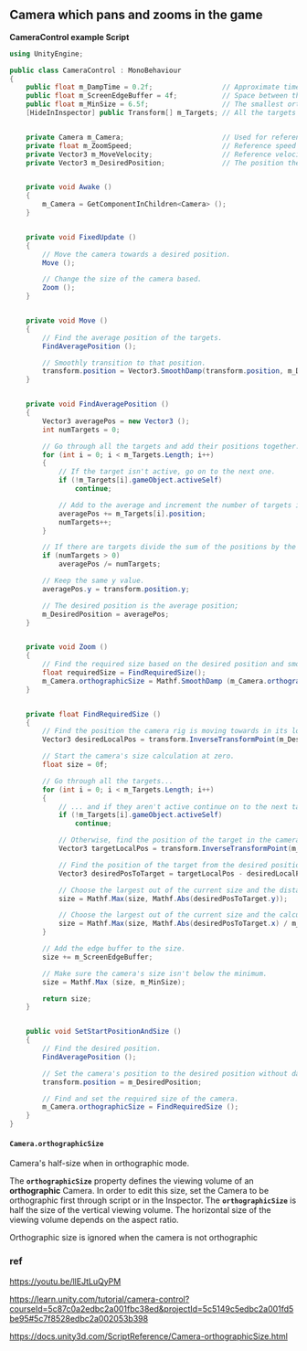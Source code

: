 ## Camera which pans and zooms in the game


**CameraControl example Script**
```cs
using UnityEngine;

public class CameraControl : MonoBehaviour
{
    public float m_DampTime = 0.2f;                 // Approximate time for the camera to refocus.
    public float m_ScreenEdgeBuffer = 4f;           // Space between the top/bottom most target and the screen edge.
    public float m_MinSize = 6.5f;                  // The smallest orthographic size the camera can be.
    [HideInInspector] public Transform[] m_Targets; // All the targets the camera needs to encompass.


    private Camera m_Camera;                        // Used for referencing the camera.
    private float m_ZoomSpeed;                      // Reference speed for the smooth damping of the orthographic size.
    private Vector3 m_MoveVelocity;                 // Reference velocity for the smooth damping of the position.
    private Vector3 m_DesiredPosition;              // The position the camera is moving towards.


    private void Awake ()
    {
        m_Camera = GetComponentInChildren<Camera> ();
    }


    private void FixedUpdate ()
    {
        // Move the camera towards a desired position.
        Move ();

        // Change the size of the camera based.
        Zoom ();
    }


    private void Move ()
    {
        // Find the average position of the targets.
        FindAveragePosition ();

        // Smoothly transition to that position.
        transform.position = Vector3.SmoothDamp(transform.position, m_DesiredPosition, ref m_MoveVelocity, m_DampTime);
    }


    private void FindAveragePosition ()
    {
        Vector3 averagePos = new Vector3 ();
        int numTargets = 0;

        // Go through all the targets and add their positions together.
        for (int i = 0; i < m_Targets.Length; i++)
        {
            // If the target isn't active, go on to the next one.
            if (!m_Targets[i].gameObject.activeSelf)
                continue;

            // Add to the average and increment the number of targets in the average.
            averagePos += m_Targets[i].position;
            numTargets++;
        }

        // If there are targets divide the sum of the positions by the number of them to find the average.
        if (numTargets > 0)
            averagePos /= numTargets;

        // Keep the same y value.
        averagePos.y = transform.position.y;

        // The desired position is the average position;
        m_DesiredPosition = averagePos;
    }


    private void Zoom ()
    {
        // Find the required size based on the desired position and smoothly transition to that size.
        float requiredSize = FindRequiredSize();
        m_Camera.orthographicSize = Mathf.SmoothDamp (m_Camera.orthographicSize, requiredSize, ref m_ZoomSpeed, m_DampTime);
    }


    private float FindRequiredSize ()
    {
        // Find the position the camera rig is moving towards in its local space.
        Vector3 desiredLocalPos = transform.InverseTransformPoint(m_DesiredPosition);

        // Start the camera's size calculation at zero.
        float size = 0f;

        // Go through all the targets...
        for (int i = 0; i < m_Targets.Length; i++)
        {
            // ... and if they aren't active continue on to the next target.
            if (!m_Targets[i].gameObject.activeSelf)
                continue;

            // Otherwise, find the position of the target in the camera's local space.
            Vector3 targetLocalPos = transform.InverseTransformPoint(m_Targets[i].position);

            // Find the position of the target from the desired position of the camera's local space.
            Vector3 desiredPosToTarget = targetLocalPos - desiredLocalPos;

            // Choose the largest out of the current size and the distance of the tank 'up' or 'down' from the camera.
            size = Mathf.Max(size, Mathf.Abs(desiredPosToTarget.y));

            // Choose the largest out of the current size and the calculated size based on the tank being to the left or right of the camera.
            size = Mathf.Max(size, Mathf.Abs(desiredPosToTarget.x) / m_Camera.aspect);
        }

        // Add the edge buffer to the size.
        size += m_ScreenEdgeBuffer;

        // Make sure the camera's size isn't below the minimum.
        size = Mathf.Max (size, m_MinSize);

        return size;
    }


    public void SetStartPositionAndSize ()
    {
        // Find the desired position.
        FindAveragePosition ();

        // Set the camera's position to the desired position without damping.
        transform.position = m_DesiredPosition;

        // Find and set the required size of the camera.
        m_Camera.orthographicSize = FindRequiredSize ();
    }
}
```

#### `Camera.orthographicSize`

Camera's half-size when in orthographic mode.

The **`orthographicSize`** property defines the viewing volume of an **orthographic** Camera. In order to edit this size, set the Camera to be orthographic first through script or in the Inspector. The **`orthographicSize`** is half the size of the vertical viewing volume. The horizontal size of the viewing volume depends on the aspect ratio.

Orthographic size is ignored when the camera is not orthographic 




### ref 

https://youtu.be/llEJtLuQyPM

https://learn.unity.com/tutorial/camera-control?courseId=5c87c0a2edbc2a001fbc38ed&projectId=5c5149c5edbc2a001fd5be95#5c7f8528edbc2a002053b398

https://docs.unity3d.com/ScriptReference/Camera-orthographicSize.html


